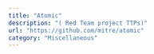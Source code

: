 ```yaml
---
title: "Atomic"
description: "( Red Team project TTPs)"
url: "https://github.com/mitre/atomic"
category: "Miscellaneous"
---
```

